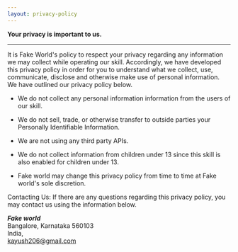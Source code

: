 ```yaml
---
layout: privacy-policy
---
```


**Your privacy is important to us.**

* * *

It is Fake World's policy to respect your privacy regarding any information we may collect while operating our skill. Accordingly, we have developed this privacy policy in order for you to understand what we collect, use, communicate, disclose and otherwise make use of personal information. We have outlined our privacy policy below.

*   We do not collect any personal information information from the users of our skill.

*   We do not sell, trade, or otherwise transfer to outside parties your Personally Identifiable Information.

*   We are not using any third party APIs.

*   We do not collect information from children under 13 since this skill is also enabled for children under 13.

*   Fake world may change this privacy policy from time to time at Fake world's sole discretion.

Contacting Us:
If there are any questions regarding this privacy policy, you may contact us using the information below.

***Fake world***  
Bangalore, Karnataka 560103  
India,  
kayush206@gmail.com   
